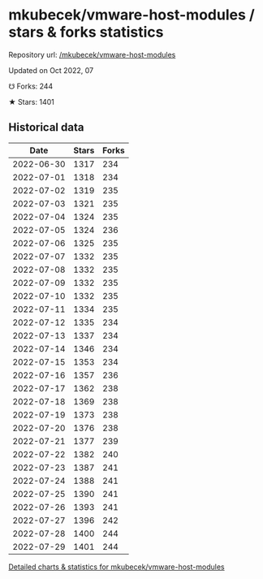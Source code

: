 # mkubecek/vmware-host-modules / stars & forks statistics

Repository url: [/mkubecek/vmware-host-modules](https://github.com/mkubecek/vmware-host-modules)

Updated on Oct 2022, 07

☋ Forks: 244

★ Stars: 1401

## Historical data
| Date | Stars | Forks |
|------|-------|-------|
| 2022-06-30 | 1317 | 234 | 
| 2022-07-01 | 1318 | 234 | 
| 2022-07-02 | 1319 | 235 | 
| 2022-07-03 | 1321 | 235 | 
| 2022-07-04 | 1324 | 235 | 
| 2022-07-05 | 1324 | 236 | 
| 2022-07-06 | 1325 | 235 | 
| 2022-07-07 | 1332 | 235 | 
| 2022-07-08 | 1332 | 235 | 
| 2022-07-09 | 1332 | 235 | 
| 2022-07-10 | 1332 | 235 | 
| 2022-07-11 | 1334 | 235 | 
| 2022-07-12 | 1335 | 234 | 
| 2022-07-13 | 1337 | 234 | 
| 2022-07-14 | 1346 | 234 | 
| 2022-07-15 | 1353 | 234 | 
| 2022-07-16 | 1357 | 236 | 
| 2022-07-17 | 1362 | 238 | 
| 2022-07-18 | 1369 | 238 | 
| 2022-07-19 | 1373 | 238 | 
| 2022-07-20 | 1376 | 238 | 
| 2022-07-21 | 1377 | 239 | 
| 2022-07-22 | 1382 | 240 | 
| 2022-07-23 | 1387 | 241 | 
| 2022-07-24 | 1388 | 241 | 
| 2022-07-25 | 1390 | 241 | 
| 2022-07-26 | 1393 | 241 | 
| 2022-07-27 | 1396 | 242 | 
| 2022-07-28 | 1400 | 244 | 
| 2022-07-29 | 1401 | 244 | 


[Detailed charts & statistics for mkubecek/vmware-host-modules](https://reviewgithub.com/rep/mkubecek/vmware-host-modules)
